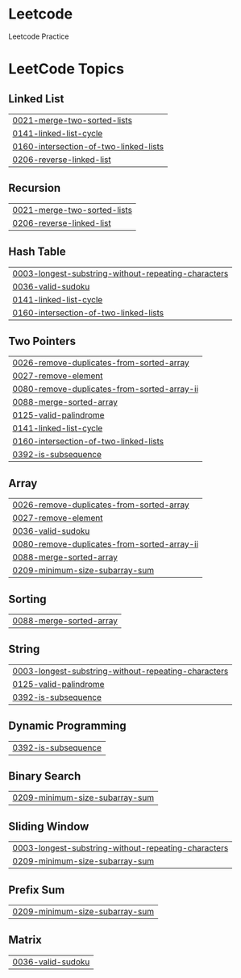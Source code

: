 # Leetcode

Leetcode Practice

<!---LeetCode Topics Start-->
# LeetCode Topics
## Linked List
|  |
| ------- |
| [0021-merge-two-sorted-lists](https://github.com/gopal-panigrahi/Leetcode/tree/master/0021-merge-two-sorted-lists) |
| [0141-linked-list-cycle](https://github.com/gopal-panigrahi/Leetcode/tree/master/0141-linked-list-cycle) |
| [0160-intersection-of-two-linked-lists](https://github.com/gopal-panigrahi/Leetcode/tree/master/0160-intersection-of-two-linked-lists) |
| [0206-reverse-linked-list](https://github.com/gopal-panigrahi/Leetcode/tree/master/0206-reverse-linked-list) |
## Recursion
|  |
| ------- |
| [0021-merge-two-sorted-lists](https://github.com/gopal-panigrahi/Leetcode/tree/master/0021-merge-two-sorted-lists) |
| [0206-reverse-linked-list](https://github.com/gopal-panigrahi/Leetcode/tree/master/0206-reverse-linked-list) |
## Hash Table
|  |
| ------- |
| [0003-longest-substring-without-repeating-characters](https://github.com/gopal-panigrahi/Leetcode/tree/master/0003-longest-substring-without-repeating-characters) |
| [0036-valid-sudoku](https://github.com/gopal-panigrahi/Leetcode/tree/master/0036-valid-sudoku) |
| [0141-linked-list-cycle](https://github.com/gopal-panigrahi/Leetcode/tree/master/0141-linked-list-cycle) |
| [0160-intersection-of-two-linked-lists](https://github.com/gopal-panigrahi/Leetcode/tree/master/0160-intersection-of-two-linked-lists) |
## Two Pointers
|  |
| ------- |
| [0026-remove-duplicates-from-sorted-array](https://github.com/gopal-panigrahi/Leetcode/tree/master/0026-remove-duplicates-from-sorted-array) |
| [0027-remove-element](https://github.com/gopal-panigrahi/Leetcode/tree/master/0027-remove-element) |
| [0080-remove-duplicates-from-sorted-array-ii](https://github.com/gopal-panigrahi/Leetcode/tree/master/0080-remove-duplicates-from-sorted-array-ii) |
| [0088-merge-sorted-array](https://github.com/gopal-panigrahi/Leetcode/tree/master/0088-merge-sorted-array) |
| [0125-valid-palindrome](https://github.com/gopal-panigrahi/Leetcode/tree/master/0125-valid-palindrome) |
| [0141-linked-list-cycle](https://github.com/gopal-panigrahi/Leetcode/tree/master/0141-linked-list-cycle) |
| [0160-intersection-of-two-linked-lists](https://github.com/gopal-panigrahi/Leetcode/tree/master/0160-intersection-of-two-linked-lists) |
| [0392-is-subsequence](https://github.com/gopal-panigrahi/Leetcode/tree/master/0392-is-subsequence) |
## Array
|  |
| ------- |
| [0026-remove-duplicates-from-sorted-array](https://github.com/gopal-panigrahi/Leetcode/tree/master/0026-remove-duplicates-from-sorted-array) |
| [0027-remove-element](https://github.com/gopal-panigrahi/Leetcode/tree/master/0027-remove-element) |
| [0036-valid-sudoku](https://github.com/gopal-panigrahi/Leetcode/tree/master/0036-valid-sudoku) |
| [0080-remove-duplicates-from-sorted-array-ii](https://github.com/gopal-panigrahi/Leetcode/tree/master/0080-remove-duplicates-from-sorted-array-ii) |
| [0088-merge-sorted-array](https://github.com/gopal-panigrahi/Leetcode/tree/master/0088-merge-sorted-array) |
| [0209-minimum-size-subarray-sum](https://github.com/gopal-panigrahi/Leetcode/tree/master/0209-minimum-size-subarray-sum) |
## Sorting
|  |
| ------- |
| [0088-merge-sorted-array](https://github.com/gopal-panigrahi/Leetcode/tree/master/0088-merge-sorted-array) |
## String
|  |
| ------- |
| [0003-longest-substring-without-repeating-characters](https://github.com/gopal-panigrahi/Leetcode/tree/master/0003-longest-substring-without-repeating-characters) |
| [0125-valid-palindrome](https://github.com/gopal-panigrahi/Leetcode/tree/master/0125-valid-palindrome) |
| [0392-is-subsequence](https://github.com/gopal-panigrahi/Leetcode/tree/master/0392-is-subsequence) |
## Dynamic Programming
|  |
| ------- |
| [0392-is-subsequence](https://github.com/gopal-panigrahi/Leetcode/tree/master/0392-is-subsequence) |
## Binary Search
|  |
| ------- |
| [0209-minimum-size-subarray-sum](https://github.com/gopal-panigrahi/Leetcode/tree/master/0209-minimum-size-subarray-sum) |
## Sliding Window
|  |
| ------- |
| [0003-longest-substring-without-repeating-characters](https://github.com/gopal-panigrahi/Leetcode/tree/master/0003-longest-substring-without-repeating-characters) |
| [0209-minimum-size-subarray-sum](https://github.com/gopal-panigrahi/Leetcode/tree/master/0209-minimum-size-subarray-sum) |
## Prefix Sum
|  |
| ------- |
| [0209-minimum-size-subarray-sum](https://github.com/gopal-panigrahi/Leetcode/tree/master/0209-minimum-size-subarray-sum) |
## Matrix
|  |
| ------- |
| [0036-valid-sudoku](https://github.com/gopal-panigrahi/Leetcode/tree/master/0036-valid-sudoku) |
<!---LeetCode Topics End-->